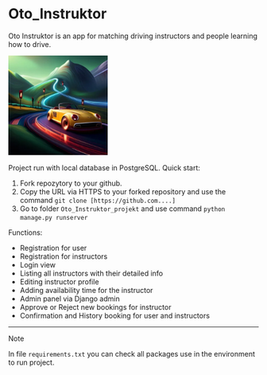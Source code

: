 # Oto_Instruktor
Oto Instruktor is an app for matching driving instructors and people learning how to drive.

<img src="https://github.com/TheRizzy/Oto_Instruktor/blob/main/Oto_Instruktor_project/static/logo.jpg?raw=true" alt="Oto Instruktor" width="200"/>

Project run with local database in PostgreSQL.
Quick start:
1. Fork repozytory to your github.
2. Copy the URL via HTTPS to your forked repository and use the command `git clone [https://github.com....]`
4. Go to folder `Oto_Instruktor_projekt` and use command `python manage.py runserver`

Functions:
* Registration for user
* Registration for instructors
* Login view
* Listing all instructors with their detailed info
* Editing instructor profile
* Adding availability time for the instructor
* Admin panel via Django admin
* Approve or Reject new bookings for instructor
* Confirmation and History booking for user and instructors

***
> [!NOTE]
> In file `requirements.txt` you can check all packages use in the environment to run project.
